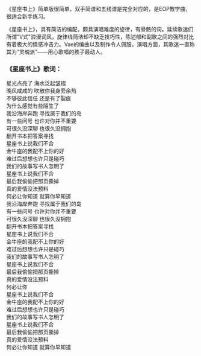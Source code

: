 

《星座书上》简单版很简单，双手简谱和五线谱是完全对应的，是EOP教学曲，很适合新手练习。

《星座书上》，具有简洁的编配，颇具演唱难度的旋律，有骨骼的词。延续歌迷们所谓"V式"浪漫词风，旋律线简洁却不缺乏技巧性，陈述部和副歌之间的强烈对比有着极大的情感冲击力。Vae的编曲以及制作令人佩服。演唱方面，其歌迷一直称其为“灵魂派”——用心歌唱的孩子最动人。

### 《星座书上》歌词：

星光点亮了 海水泛起皱褶  
晚风咸咸的 吹散你我身旁余热  
不够彼此信任 还是有了裂痕  
为什么感觉有些陌生了  
我沿海岸奔跑 寻找属于我们的岛  
有一些问号 也许对你并不重要  
可很久没深聊 也很久没拥抱  
翻开书本把答案寻找  
星座书上说我们不合  
金牛座的我配不上你的好  
难过后想想也许只是碰巧  
我们的故事写书人怎明了  
星座书上说我们不合  
最后我偷偷把那页撕掉  
真的爱情没法预料  
何必让你知道 就算你早知道  
我沿海岸奔跑 寻找属于我们的岛  
有一些问号 也许对你并不重要  
可很久没深聊 也很久没拥抱  
翻开书本把答案寻找  
星座书上说我们不合  
金牛座的我配不上你的好  
难过后想想也许只是碰巧  
我们的故事写书人怎明了  
星座书上说我们不合  
最后我偷偷把那页撕掉  
真的爱情没法预料  
何必让你  
星座书上说我们不合  
金牛座的我配不上你的好  
难过后想想也许只是碰巧  
我们的故事写书人怎明了  
星座书上说我们不合  
最后我偷偷把那页撕掉  
真的爱情没法预料  
何必让你知道 就算你早知道

